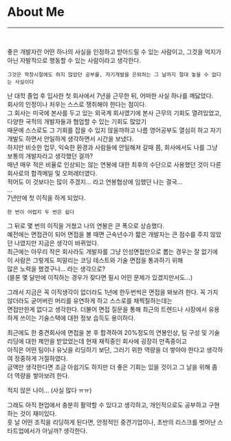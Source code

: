 # About Me
---
&nbsp;&nbsp;&nbsp;

좋은 개발자란 어떤 하나의 사실을 인정하고 받아드릴 수 있는 사람이고, 그것을 억지가 아닌 자발적으로 행동할 수 있는 사람이라고 생각한다.  

```
그것은 학창시절에도 하지 않았던 공부를, 자기개발을 은퇴하는 그 날까지 절대 놓을 수 없다는 사실이다
```

난 대학 졸업 후 입사한 첫 회사에서 7년을 근무한 뒤, 어떠한 사실 하나를 깨닳았다.  
회사의 인정이나 처우는 스스로 쟁취해야 한다는 점이다.  
그 회사는 미국에 본사를 두고 있는 외국계 회사였기에 본사 근무의 기회도 열려있었고, 다양한 국적의 개발자들과 협업할 수 있는 기회도 많았기  
때문에 스스로도 그 기회를 잡을 수 있지 않을까하고 나름 영어공부도 열심히 하고 자기개발도 하면서 안일하게 생각하면서 시간을 보냈다.  
하지만 비슷한 업무, 익숙한 환경과 사람들에 안일해져 갈때 쯤, 회사에서도 나를 그냥 보통의 개발자라고 생각했던 걸까?  
매년 매우 적은 비율로 인상되는 않는 연봉에 대한 최후의 수단으로 사용했던 것이 다른 회사로의 합격메일 및 오퍼레터였다.  
적어도 이 것보다는 많이 주겠지... 라고 연봉협상에 임했던 나는 결국...  
...  
7년만에 첫 이직을 하게 되었다.  

```
한 번이 어렵지 두 번은 쉽다
```

그 뒤로 몇 번의 이직을 거쳤고 나의 연봉은 큰 폭으로 상승했다.  
예전에는 면접관이 되어 면접을 볼 때면 근속년수가 짧은 개발자는 큰 점수를 주지 않았던 나였지만 지금은 생각이 바뀌었다.  
최근에는 아무리 작은 회사라도 개발자를 그냥 인성면접만으로 뽑는 경우는 잘 없기에 이 사람은 그렇게도 피말리는 코딩 테스트와 기술 면접을 통과하기 위해  
많은 노력을 했겠구나...  라는 생각으로?  
(믈론 몇 달만에 이직하는 경우가 잦다면 필시 어떤 문제가 있겠지만서도...)  

그래서 지금은 꼭 이직생각이 없더라도 1년에 한두번씩은 면접을 봐보려 한다. 꼭 가지 않더라도 굳어버린 머리를 유연하게 하고 스스로를 채찍질하는데는  
면접만한게 없다고 생각한다. 더불어 면접 질문을 통해 최근의 트렌드나 시장에서 유용하게 쓰이는 기술스택에 대한 정보 습득도 용이하다.  

최근에도 한 중견회사에 면접을 본 후 합격하여 20%정도의 연봉인상, 팀 구성 및 기술 리딩에 대한 제안을 받았었는데 현재 재직중인 회사에 굉장히 만족중이고  
아직은 어떤 팀이나 유닛을 리딩하기 보단, 그러기 위한 역량을 더 쌓아야 한다고 생각하여 정중하게 거절하였다.  
금액만 생각한다면 조금 아쉽기도 하지만 더 좋은 기회는 있을 것이고 그 날을 위해 좀 더 역량을 쌓아보려 한다.  

적지 않은 나이... (사실 많다 ㅠㅠ)  

그래도 아직 현업에서 충분히 활약할 수 있다고 생각하고, 개인적으로도 공부하고 구현하는 것이 재미있다.  
훗 날 어떤 조직을 리딩하게 된다면, 안정적인 중견기업이나, 초반의 리스크를 벗어난 스타트업에서가 아닐까? 생각한다.  
